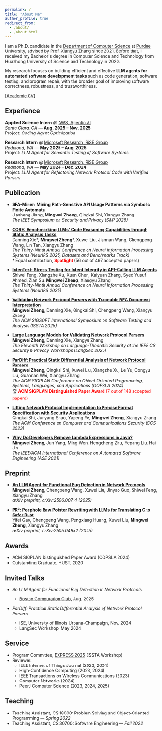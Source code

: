 ```yaml
---
permalink: /
title: "About Me"
author_profile: true
redirect_from: 
  - /about/
  - /about.html
---
```


I am a Ph.D. candidate in the [Department of Computer Science](https://www.cs.purdue.edu) at [Purdue University](https://www.purdue.edu), advised by [Prof. Xiangyu Zhang](https://www.cs.purdue.edu/homes/xyzhang/) since 2021. Before that, I received my Bachelor's degree in Computer Science and Technology from Huazhong University of Science and Technology in 2020.

My research focuses on building efficient and effective **LLM agents for automated software development tasks** such as code generation, software testing, and program repair, with the broader goal of improving software correctness, robustness, and trustworthiness.

[[Academic CV](https://zmw12306.github.io/files/Resume_academia__public.pdf)]


## Experience
**Applied Science Intern** @ [AWS, Agentic AI](https://aws.amazon.com/ai/agentic-ai) <br>
*Santa Clara, CA* — **Aug. 2025 – Nov. 2025**  
Project: *Coding Agent Optimization*

**Research Intern** @ [Microsoft Research, RiSE Group](https://www.microsoft.com/en-us/research/group/research-software-engineering-rise/)  
*Redmond, WA* — **May 2025 – Aug. 2025**  
Project: *LLM Agent for Semantic Testing of Software Systems*

**Research Intern** @ [Microsoft Research, RiSE Group](https://www.microsoft.com/en-us/research/group/research-software-engineering-rise/)  
*Redmond, WA* — **May 2024 – Dec. 2024**  
Project: *LLM Agent for Refactoring Network Protocol Code with Verified Parsers*


## Publication
- **SFA-Miner: Mining Path-Sensitive API Usage Patterns via Symbolic Finite Automata** <br>
  Jiasheng Jiang, **Mingwei Zheng**, Qingkai Shi, Xiangyu Zhang <br>
  *The IEEE Symposium on Security and Privacy (S&P 2026)*

- [**CORE: Benchmarking LLMs’ Code Reasoning Capabilities through Static Analysis Tasks**](https://www.arxiv.org/pdf/2507.05269)<br>
  Danning Xie\*, **Mingwei Zheng**\*, Xuwei Liu, Jiannan Wang, Chengpeng Wang, Lin Tan, Xiangyu Zhang <br>
  *The Thirty-Ninth Annual Conference on Neural Information Processing Systems (NeurIPS 2025, Datasets and Benchmarks Track)* <br>
  \* Equal contribution,      <span style="color:red;">**Spotlight**</span> (56 out of 497 accepted papers) <br>

  
- [**IntenTest: Stress Testing for Intent Integrity in API-Calling LLM Agents**](https://arxiv.org/abs/2506.07524) <br>
  Shiwei Feng, Xiangzhe Xu, Xuan Chen, Kaiyuan Zhang, Syed Yusuf Ahmed, Zian Su, **Mingwei Zheng**, Xiangyu Zhang <br>
  *The Thirty-Ninth Annual Conference on Neural Information Processing Systems (NeurIPS 2025)*
  
- [**Validating Network Protocol Parsers with Traceable RFC Document Interpretation**](https://conf.researchr.org/details/issta-2025/issta-2025-papers/77/Validating-Network-Protocol-Parsers-with-Traceable-RFC-Document-Interpretation) <br>
  **Mingwei Zheng**, Danning Xie, Qingkai Shi, Chengpeng Wang, Xiangyu Zhang <br>
  *The ACM SIGSOFT International Symposium on Software Testing and Analysis (ISSTA 2025)*

- [**Large Language Models for Validating Network Protocol Parsers**](https://arxiv.org/pdf/2504.13515) <br>
  **Mingwei Zheng**, Danning Xie, Xiangyu Zhang <br>
  *The Eleventh Workshop on Language-Theoretic Security at the IEEE CS Security & Privacy Workshops (LangSec 2025)*

- [**ParDiff: Practical Static Differential Analysis of Network Protocol Parsers**](https://dl.acm.org/doi/abs/10.1145/3649854) <br>
  **Mingwei Zheng**, Qingkai Shi, Xuwei Liu, Xiangzhe Xu, Le Yu, Congyu Liu, Guannan Wei, Xiangyu Zhang  
  *The ACM SIGPLAN Conference on Object Oriented Programming, Systems, Languages, and Applications (OOPSLA 2024)*  
  🏆 <span style="color:red;">**ACM SIGPLAN Distinguished Paper Award** (7 out of 148 accepted papers) </span>

- [**Lifting Network Protocol Implementation to Precise Format Specification with Security Applications**](https://dl.acm.org/doi/abs/10.1145/3576915.3616614) <br>
  Qingkai Shi, Junyang Shao, Yapeng Ye, **Mingwei Zheng**, Xiangyu Zhang  
  *The ACM Conference on Computer and Communications Security (CCS 2023)*

- [**Why Do Developers Remove Lambda Expressions in Java?**](https://ieeexplore.ieee.org/document/9678600) <br>
  **Mingwei Zheng**, Jun Yang, Ming Wen, Hengcheng Zhu, Yepang Liu, Hai Jin  
  *The IEEE/ACM International Conference on Automated Software Engineering (ASE 2021)*

## Preprint
- [**An LLM Agent for Functional Bug Detection in Network Protocols**](https://arxiv.org/abs/2506.00714)<br>
  **Mingwei Zheng**, Chengpeng Wang, Xuwei Liu, Jinyao Guo, Shiwei Feng, Xiangyu Zhang <br>
  *arXiv preprint, arXiv:2506.00714 (2025)*

- [**PR²: Peephole Raw Pointer Rewriting with LLMs for Translating C to Safer Rust**](https://arxiv.org/abs/2505.04852) <br>
  Yifei Gao, Chengpeng Wang, Pengxiang Huang, Xuwei Liu, **Mingwei Zheng**, Xiangyu Zhang <br>
  *arXiv preprint, arXiv:2505.04852 (2025)*

## Awards
* ACM SIGPLAN Distinguished Paper Award (OOPSLA 2024)
* Outstanding Graduate, HUST, 2020

## Invited Talks
- *An LLM Agent for Functional Bug Detection in Network Protocols*
  - [Boston Computation Club](https://bstn.cc), Aug. 2025

- *ParDiff: Practical Static Differential Analysis of Network Protocol Parsers*  
  - iSE, University of Illinois Urbana-Champaign, Nov. 2024  
  - LangSec Workshop, May 2024  
  
## Service
- Program Committee, [EXPRESS 2025](https://conf.researchr.org/home/issta-2025/express-2025) (ISSTA Workshop)  
- Reviewer:
  - IEEE Internet of Things Journal (2023, 2024)  
  - High-Confidence Computing (2023, 2024)  
  - IEEE Transactions on Wireless Communications (2023)  
  - Computer Networks (2024)  
  - PeerJ Computer Science (2023, 2024, 2025)

## Teaching
- Teaching Assistant, CS 18000: Problem Solving and Object-Oriented Programming — *Spring 2022*  
- Teaching Assistant, CS 30700: Software Engineering — *Fall 2022*

